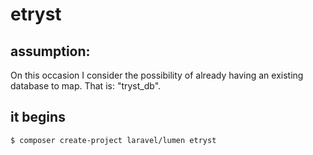 # etryst

## assumption:
On this occasion I consider the possibility of already having an existing database to map.
That is: "tryst_db".

## it begins
```
$ composer create-project laravel/lumen etryst
```
